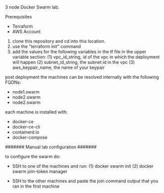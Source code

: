 3 node Docker Swarm lab.

Prerequisites
- Terraform
- AWS Account

1. clone this repository and cd into this location.
2. use the "terraform init" command
3. add the values for the following variables in the tf file in the upper variable section:
    (1) vpc_id_string, id of the vpc in which the deployment will happen
    (2) subnet_id_string, the subnet id in the vpc
    (3) aws_keypair_name, the name of your keypair

post deployment the machines can be resolved internally with the following FQDNs:
- node1.swarm
- node2.swarm
- node2.swarm

each machine is installed with:
- docker-ce
- docker-ce-cli
- containerd.io
- docker-compose

####### Manual lab configuration #######

to configure the swarm do:
- SSH to one of the machines and run:
    (1) docker swarm init
    (2) docker swarm join-token manager

- SSH to the other machines and paste the join command output that you ran in the first machine